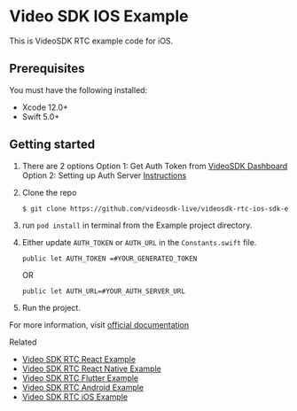# Video SDK IOS Example

This is VideoSDK RTC example code for iOS.

## Prerequisites

You must have the following installed:

- Xcode 12.0+
- Swift 5.0+

## Getting started

1. There are 2 options
   Option 1: Get Auth Token from [VideoSDK Dashboard](https://app.videosdk.live/dashboard)
   Option 2: Setting up Auth Server [Instructions](https://github.com/videosdk-live/videosdk-rtc-nodejs-sdk-example)

2. Clone the repo

   ```sh
   $ git clone https://github.com/videosdk-live/videosdk-rtc-ios-sdk-example.git
   ```

3. run `pod install` in terminal from the Example project directory.

4. Either update `AUTH_TOKEN` or `AUTH_URL` in the `Constants.swift` file.

   ```
   public let AUTH_TOKEN =#YOUR_GENERATED_TOKEN
   ```

   OR

   ```
   public let AUTH_URL=#YOUR_AUTH_SERVER_URL
   ```
   
5. Run the project.

For more information, visit [official documentation](https://docs.videosdk.live/docs/guide/video-and-audio-calling-api-sdk/getting-started)

Related

- [Video SDK RTC React Example](https://github.com/videosdk-live/videosdk-rtc-react-sdk-example)
- [Video SDK RTC React Native Example](https://github.com/videosdk-live/videosdk-rtc-react-native-sdk-example)
- [Video SDK RTC Flutter Example](https://github.com/videosdk-live/videosdk-rtc-flutter-sdk-example)
- [Video SDK RTC Android Example](https://github.com/videosdk-live/videosdk-rtc-android-java-sdk-example)
- [Video SDK RTC iOS Example](https://github.com/videosdk-live/videosdk-rtc-ios-sdk-example)
